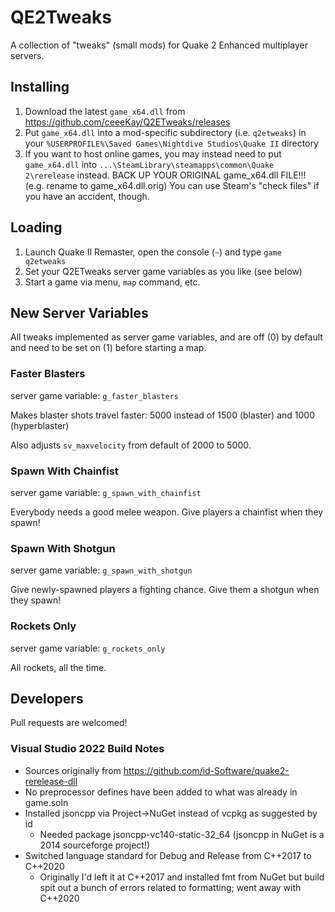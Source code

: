 # QE2Tweaks

A collection of "tweaks" (small mods) for Quake 2 Enhanced multiplayer servers.

## Installing

1. Download the latest `game_x64.dll` from https://github.com/ceeeKay/Q2ETweaks/releases
2. Put `game_x64.dll` into a mod-specific subdirectory (i.e. `q2etweaks`) in your
   `%USERPROFILE%\Saved Games\Nightdive Studios\Quake II` directory
3. If you want to host online games, you may instead need to put `game_x64.dll` into
   `...\SteamLibrary\steamapps\common\Quake 2\rerelease` instead.
   BACK UP YOUR ORIGINAL game_x64.dll FILE!!! (e.g. rename to game_x64.dll.orig)
   You can use Steam's "check files" if you have an accident, though.

## Loading

1. Launch Quake II Remaster, open the console (`~`) and type `game q2etweaks`
2. Set your Q2ETweaks server game variables as you like (see below)
3. Start a game via menu, `map` command, etc.

## New Server Variables

All tweaks implemented as server game variables, and are off (0) by default and
need to be set on (1) before starting a map.

### Faster Blasters

server game variable: `g_faster_blasters`

Makes blaster shots travel faster: 5000 instead of 1500 (blaster) and 1000 (hyperblaster)

Also adjusts `sv_maxvelocity` from default of 2000 to 5000.

### Spawn With Chainfist

server game variable: `g_spawn_with_chainfist`

Everybody needs a good melee weapon. Give players a chainfist when they spawn!

### Spawn With Shotgun

server game variable: `g_spawn_with_shotgun`

Give newly-spawned players a fighting chance. Give them a shotgun when they spawn!

### Rockets Only

server game variable: `g_rockets_only`

All rockets, all the time.

## Developers

Pull requests are welcomed!

### Visual Studio 2022 Build Notes

- Sources originally from https://github.com/id-Software/quake2-rerelease-dll
- No preprocessor defines have been added to what was already in game.soln
- Installed jsoncpp via Project->NuGet instead of vcpkg as suggested by id
    - Needed package jsoncpp-vc140-static-32_64
      (jsoncpp in NuGet is a 2014 sourceforge project!)
- Switched language standard for Debug and Release from C++2017 to C++2020
    - Originally I'd left it at C++2017 and installed fmt from NuGet but build
      spit out a bunch of errors related to formatting; went away with C++2020
